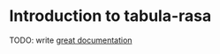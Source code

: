 # Introduction to tabula-rasa

TODO: write [great documentation](http://jacobian.org/writing/what-to-write/)
